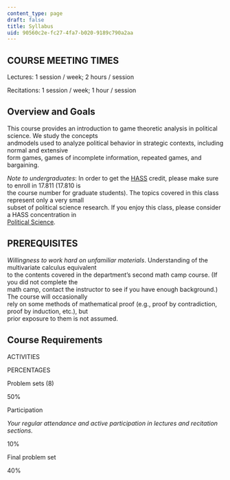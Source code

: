 ```yaml
---
content_type: page
draft: false
title: Syllabus
uid: 90560c2e-fc27-4fa7-b020-9189c790a2aa
---
```

## COURSE MEETING TIMES

Lectures: 1 session / week; 2 hours / session

Recitations: 1 session / week; 1 hour / session

## Overview and Goals

This course provides an introduction to game theoretic analysis in political science. We study the concepts     
andmodels used to analyze political behavior in strategic contexts, including normal and extensive     
form games, games of incomplete information, repeated games, and bargaining.

*Note to undergraduates*: In order to get the [HASS](https://registrar.mit.edu/registration-academics/academic-requirements/hass-requirement) credit, please make sure to enroll in 17.811 (17.810 is    
the course number for graduate students). The topics covered in this class represent only a very small    
subset of political science research. If you enjoy this class, please consider a HASS concentration in    
[Political Science](https://polisci.mit.edu/).

## PREREQUISITES

*Willingness to work hard on unfamiliar materials*. Understanding of the multivariate calculus equivalent   
to the contents covered in the department’s second math camp course. (If you did not complete the   
math camp, contact the instructor to see if you have enough background.) The course will occasionally   
rely on some methods of mathematical proof (e.g., proof by contradiction, proof by induction, etc.), but   
prior exposure to them is not assumed.

## Course Requirements

ACTIVITIES

PERCENTAGES

Problem sets (8)

50%

Participation

*Your regular attendance and active participation in lectures and recitation*  
*sections.*

10%

Final problem set

40%